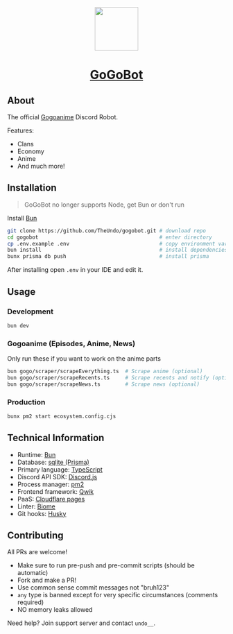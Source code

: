 <div align="center">
  <img align="center" src="https://bot.undo.club/logo-small.png" width="100" />
  <center>
    <a href="https://bot.undo.club"><h1 align="center">GoGoBot</h1></a>
  </center>
</div>

## About

The official [Gogoanime](https://anitaku.so) Discord Robot.

Features:

- Clans
- Economy
- Anime
- And much more!

## Installation

> GoGoBot no longer supports Node, get Bun or don't run

Install [Bun](https://bun.sh)

```sh
git clone https://github.com/TheUndo/gogobot.git # download repo
cd gogobot                                       # enter directory
cp .env.example .env                             # copy environment variables
bun install                                      # install dependencies
bunx prisma db push                              # install prisma
```

After installing open `.env` in your IDE and edit it.

## Usage

### Development

```sh
bun dev
```

### Gogoanime (Episodes, Anime, News)

Only run these if you want to work on the anime parts

```sh
bun gogo/scraper/scrapeEverything.ts  # Scrape anime (optional)
bun gogo/scraper/scrapeRecents.ts     # Scrape recents and notify (optional)
bun gogo/scraper/scrapeNews.ts        # Scrape news (optional)
```

### Production

```sh
bunx pm2 start ecosystem.config.cjs
```

## Technical Information

- Runtime: [Bun](https://bun.sh)
- Database: [sqlite (Prisma)](https://www.prisma.io/)
- Primary language: [TypeScript](https://www.typescriptlang.org/)
- Discord API SDK: [Discord.js](https://discord.js.org)
- Process manager: [pm2](https://pm2.io/)
- Frontend framework: [Qwik](https://qwik.dev)
- PaaS: [Cloudflare pages](https://pages.dev)
- Linter: [Biome](https://biomejs.dev/)
- Git hooks: [Husky](https://typicode.github.io/husky/)

## Contributing

All PRs are welcome!

- Make sure to run pre-push and pre-commit scripts (should be automatic)
- Fork and make a PR!
- Use common sense commit messages not "bruh123"
- `any` type is banned except for very specific circumstances (comments required)
- NO memory leaks allowed

Need help? Join support server and contact `undo__`.
